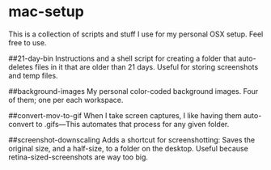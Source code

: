 # mac-setup
This is a collection of scripts and stuff I use for my personal OSX setup. Feel free to use.

##21-day-bin
Instructions and a shell script for creating a folder that auto-deletes files in it that are older than 21 days. Useful for storing screenshots and temp files.

##background-images
My personal color-coded background images. Four of them; one per each workspace.

##convert-mov-to-gif
When I take screen captures, I like having them auto-convert to .gifs—This automates that process for any given folder.

##screenshot-downscaling
Adds a shortcut for screenshotting: Saves the original size, and a half-size, to a folder on the desktop. Useful because retina-sized-screenshots are way too big.
